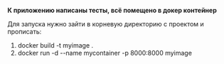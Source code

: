 **К приложению написаны тесты, всё помещено в докер контейнер**

Для запуска нужно зайти в корневую директорию с проектом и прописать:
1) docker build -t myimage . 
2) docker run -d --name mycontainer -p 8000:8000 myimage
